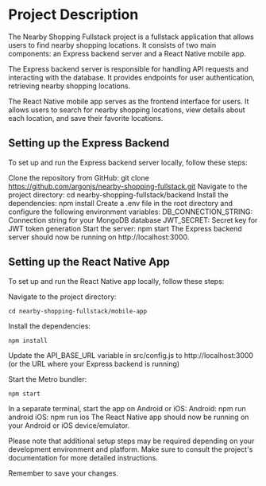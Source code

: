 # Project Description

The Nearby Shopping Fullstack project is a fullstack application that allows
users to find nearby shopping locations. It consists of two main components: an
Express backend server and a React Native mobile app.

The Express backend server is responsible for handling API requests and
interacting with the database. It provides endpoints for user authentication,
retrieving nearby shopping locations.

The React Native mobile app serves as the frontend interface for users. It
allows users to search for nearby shopping locations, view details about each
location, and save their favorite locations.

## Setting up the Express Backend

To set up and run the Express backend server locally, follow these steps:

Clone the repository from GitHub: git clone
https://github.com/argonjs/nearby-shopping-fullstack.git Navigate to the project
directory: cd nearby-shopping-fullstack/backend Install the dependencies: npm
install Create a .env file in the root directory and configure the following
environment variables: DB_CONNECTION_STRING: Connection string for your MongoDB
database JWT_SECRET: Secret key for JWT token generation Start the server: npm
start The Express backend server should now be running on http://localhost:3000.

## Setting up the React Native App

To set up and run the React Native app locally, follow these steps:

Navigate to the project directory:

`cd nearby-shopping-fullstack/mobile-app`

Install the dependencies:

`npm install`

Update the API_BASE_URL variable in src/config.js to http://localhost:3000 (or
the URL where your Express backend is running)

Start the Metro bundler:

`npm start`

In a separate terminal, start the app on Android or iOS: Android: npm run
android iOS: npm run ios The React Native app should now be running on your
Android or iOS device/emulator.

Please note that additional setup steps may be required depending on your
development environment and platform. Make sure to consult the project's
documentation for more detailed instructions.

Remember to save your changes.
